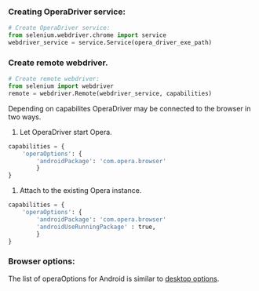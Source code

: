 ### Creating OperaDriver service:

```python
# Create OperaDriver service:
from selenium.webdriver.chrome import service
webdriver_service = service.Service(opera_driver_exe_path)
```


### Create remote webdriver.

```python
# Create remote webdriver:
from selenium import webdriver
remote = webdriver.Remote(webdriver_service, capabilities)
```

Depending on capabilites OperaDriver may be connected to the browser in two ways.

1. Let OperaDriver start Opera.
```python
capabilities = {
    'operaOptions': {
        'androidPackage': 'com.opera.browser'
        }
}
```

1. Attach to the existing Opera instance.
```python
capabilities = {
    'operaOptions': {
        'androidPackage': 'com.opera.browser'
        'androidUseRunningPackage' : true,
        }
}
```


### Browser options:

The list of operaOptions for Android is similar to [desktop options](./desktop.md#options).
